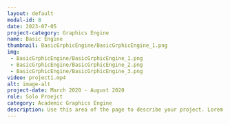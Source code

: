```yaml
---
layout: default
modal-id: 8
date: 2023-07-05
project-category: Graphics Engine
name: Basic Engine
thumbnail: BasicGrphicEngine/BasicGrphicEngine_1.png
img: 
 - BasicGrphicEngine/BasicGrphicEngine_1.png
 - BasicGrphicEngine/BasicGrphicEngine_2.png
 - BasicGrphicEngine/BasicGrphicEngine_3.png
video: project1.mp4
alt: image-alt
project-date: March 2020 - August 2020
role: Solo Proejct
category: Academic Graphics Engine
description: Use this area of the page to describe your project. Lorem ipsum dolor sit amet, consectetur adipisicing elit. Mollitia neque assumenda ipsam nihil, molestias magnam, recusandae quos quis inventore quisquam velit asperiores, vitae? Reprehenderit soluta, eos quod consequuntur itaque. Nam.
---
```

